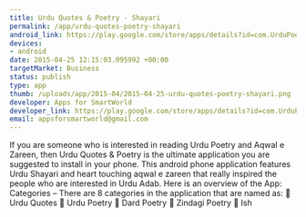 ```yaml
--- 
title: Urdu Quotes & Poetry - Shayari
permalink: /app/urdu-quotes-poetry-shayari
android_link: https://play.google.com/store/apps/details?id=com.UrduPoetry.AppsforSmartWorld
devices: 
- android
date: 2015-04-25 12:15:03.095992 +00:00
targetMarket: Business
status: publish
type: app
thumb: /uploads/app/2015-04/2015-04-25-urdu-quotes-poetry-shayari.png
developer: Apps for SmartWorld
developer_link: https://play.google.com/store/apps/details?id=com.UrduPoetry.AppsforSmartWorld
email: appsforsmartworld@gmail.com
---
```


If you are someone who is interested in reading Urdu Poetry and Aqwal e Zareen, then Urdu Quotes & Poetry is the ultimate application you are suggested to install in your phone. This android phone application features Urdu Shayari and heart touching aqwal e zareen that really inspired the people who are interested in Urdu Adab.
Here is an overview of the App:
Categories – There are 8 categories in the application that are named as:
	Urdu Quotes
	Urdu Poetry
	Dard Poetry
	Zindagi Poetry
	Ish
